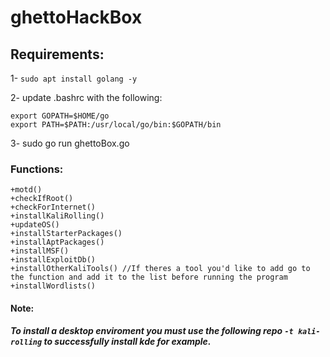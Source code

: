 # ghettoHackBox

## Requirements:

1- `sudo apt install golang -y`

2- update .bashrc with the following:

	export GOPATH=$HOME/go
	export PATH=$PATH:/usr/local/go/bin:$GOPATH/bin
  
3- sudo go run ghettoBox.go
​
### Functions:
	+motd()
	+checkIfRoot()
	+checkForInternet()
	+installKaliRolling()
	+updateOS()
	+installStarterPackages()
	+installAptPackages()
	+installMSF()
	+installExploitDb()
	+installOtherKaliTools() //If theres a tool you'd like to add go to the function and add it to the list before running the program
	+installWordlists()
  
#### Note:
***To install a desktop enviroment you must use the following repo `-t kali-rolling` to successfully install kde for example.***
